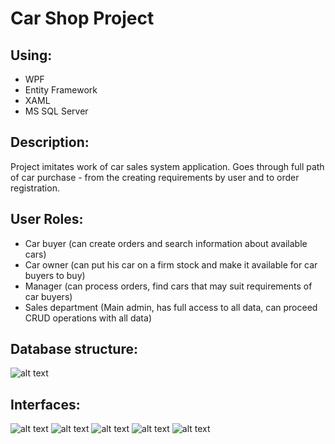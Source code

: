 # Car Shop Project
## Using:
- WPF
- Entity Framework
- XAML
- MS SQL Server
## Description: 
Project imitates work of car sales system application. Goes through full path of car purchase - from the creating requirements by user and to order registration.
## User Roles:
- Car buyer (can create orders and search information about available cars)
- Car owner (can put his car on a firm stock and make it available for car buyers to buy)
- Manager   (can process orders, find cars that may suit requirements of car buyers)
- Sales department (Main admin, has full access to all data, can proceed CRUD operations with all data)

## Database structure:
 ![alt text](https://i.imgur.com/eF59Ql6.png)

## Interfaces: 
 ![alt text](https://i.imgur.com/8vkmfhA.png)
 ![alt text](https://i.imgur.com/r0QaKnz.png)
 ![alt text](https://i.imgur.com/jsmdAhD.png)
 ![alt text](https://i.imgur.com/2UIoHOX.png)
 ![alt text](https://i.imgur.com/ecU7qwU.png)
 
 
